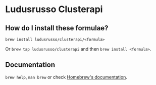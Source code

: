 # Ludusrusso Clusterapi

## How do I install these formulae?

`brew install ludusrusso/clusterapi/<formula>`

Or `brew tap ludusrusso/clusterapi` and then `brew install <formula>`.

## Documentation

`brew help`, `man brew` or check [Homebrew's documentation](https://docs.brew.sh).
